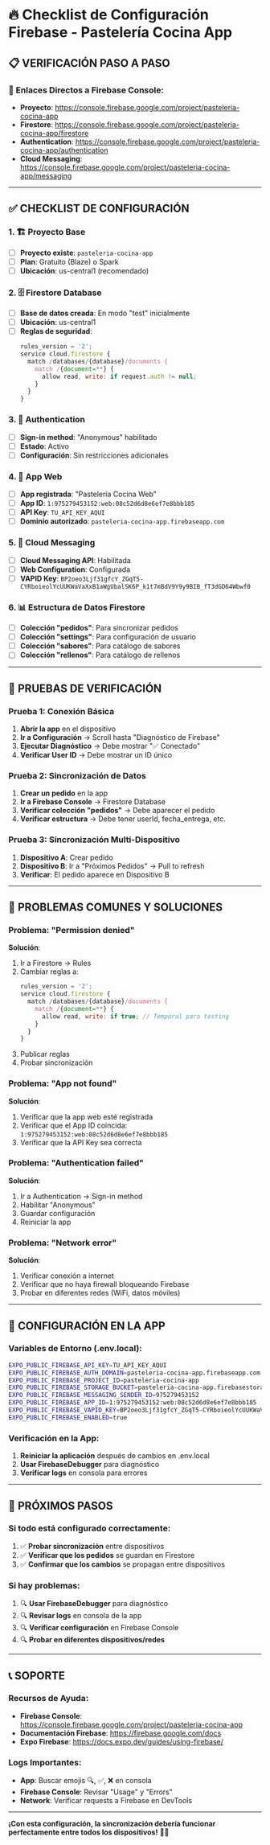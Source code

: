 # 🔥 Checklist de Configuración Firebase - Pastelería Cocina App

## 📋 **VERIFICACIÓN PASO A PASO**

### **🔗 Enlaces Directos a Firebase Console:**
- **Proyecto**: https://console.firebase.google.com/project/pasteleria-cocina-app
- **Firestore**: https://console.firebase.google.com/project/pasteleria-cocina-app/firestore
- **Authentication**: https://console.firebase.google.com/project/pasteleria-cocina-app/authentication
- **Cloud Messaging**: https://console.firebase.google.com/project/pasteleria-cocina-app/messaging

---

## ✅ **CHECKLIST DE CONFIGURACIÓN**

### **1. 🏗️ Proyecto Base**
- [ ] **Proyecto existe**: `pasteleria-cocina-app`
- [ ] **Plan**: Gratuito (Blaze) o Spark
- [ ] **Ubicación**: us-central1 (recomendado)

### **2. 🗄️ Firestore Database**
- [ ] **Base de datos creada**: En modo "test" inicialmente
- [ ] **Ubicación**: us-central1
- [ ] **Reglas de seguridad**:
  ```javascript
  rules_version = '2';
  service cloud.firestore {
    match /databases/{database}/documents {
      match /{document=**} {
        allow read, write: if request.auth != null;
      }
    }
  }
  ```

### **3. 🔐 Authentication**
- [ ] **Sign-in method**: "Anonymous" habilitado
- [ ] **Estado**: Activo
- [ ] **Configuración**: Sin restricciones adicionales

### **4. 📱 App Web**
- [ ] **App registrada**: "Pastelería Cocina Web"
- [ ] **App ID**: `1:975279453152:web:08c52d6d8e6ef7e8bbb185`
- [ ] **API Key**: `TU_API_KEY_AQUI`
- [ ] **Dominio autorizado**: `pasteleria-cocina-app.firebaseapp.com`

### **5. 🔔 Cloud Messaging**
- [ ] **Cloud Messaging API**: Habilitada
- [ ] **Web Configuration**: Configurada
- [ ] **VAPID Key**: `BP2oeo3Ljf31gfcY_ZGqT5-CYRboieolYcUUKWaVaXxB1aWgUbalSK6P_k1t7mBdV9Y9y9BIB_fT3dGD64Wbwf0`

### **6. 📊 Estructura de Datos Firestore**
- [ ] **Colección "pedidos"**: Para sincronizar pedidos
- [ ] **Colección "settings"**: Para configuración de usuario
- [ ] **Colección "sabores"**: Para catálogo de sabores
- [ ] **Colección "rellenos"**: Para catálogo de rellenos

---

## 🧪 **PRUEBAS DE VERIFICACIÓN**

### **Prueba 1: Conexión Básica**
1. **Abrir la app** en el dispositivo
2. **Ir a Configuración** → Scroll hasta "Diagnóstico de Firebase"
3. **Ejecutar Diagnóstico** → Debe mostrar "✅ Conectado"
4. **Verificar User ID** → Debe mostrar un ID único

### **Prueba 2: Sincronización de Datos**
1. **Crear un pedido** en la app
2. **Ir a Firebase Console** → Firestore Database
3. **Verificar colección "pedidos"** → Debe aparecer el pedido
4. **Verificar estructura** → Debe tener userId, fecha_entrega, etc.

### **Prueba 3: Sincronización Multi-Dispositivo**
1. **Dispositivo A**: Crear pedido
2. **Dispositivo B**: Ir a "Próximos Pedidos" → Pull to refresh
3. **Verificar**: El pedido aparece en Dispositivo B

---

## 🚨 **PROBLEMAS COMUNES Y SOLUCIONES**

### **Problema: "Permission denied"**
**Solución**:
1. Ir a Firestore → Rules
2. Cambiar reglas a:
   ```javascript
   rules_version = '2';
   service cloud.firestore {
     match /databases/{database}/documents {
       match /{document=**} {
         allow read, write: if true; // Temporal para testing
       }
     }
   }
   ```
3. Publicar reglas
4. Probar sincronización

### **Problema: "App not found"**
**Solución**:
1. Verificar que la app web esté registrada
2. Verificar que el App ID coincida: `1:975279453152:web:08c52d6d8e6ef7e8bbb185`
3. Verificar que la API Key sea correcta

### **Problema: "Authentication failed"**
**Solución**:
1. Ir a Authentication → Sign-in method
2. Habilitar "Anonymous"
3. Guardar configuración
4. Reiniciar la app

### **Problema: "Network error"**
**Solución**:
1. Verificar conexión a internet
2. Verificar que no haya firewall bloqueando Firebase
3. Probar en diferentes redes (WiFi, datos móviles)

---

## 📱 **CONFIGURACIÓN EN LA APP**

### **Variables de Entorno (.env.local)**:
```bash
EXPO_PUBLIC_FIREBASE_API_KEY=TU_API_KEY_AQUI
EXPO_PUBLIC_FIREBASE_AUTH_DOMAIN=pasteleria-cocina-app.firebaseapp.com
EXPO_PUBLIC_FIREBASE_PROJECT_ID=pasteleria-cocina-app
EXPO_PUBLIC_FIREBASE_STORAGE_BUCKET=pasteleria-cocina-app.firebasestorage.app
EXPO_PUBLIC_FIREBASE_MESSAGING_SENDER_ID=975279453152
EXPO_PUBLIC_FIREBASE_APP_ID=1:975279453152:web:08c52d6d8e6ef7e8bbb185
EXPO_PUBLIC_FIREBASE_VAPID_KEY=BP2oeo3Ljf31gfcY_ZGqT5-CYRboieolYcUUKWaVaXxB1aWgUbalSK6P_k1t7mBdV9Y9y9BIB_fT3dGD64Wbwf0
EXPO_PUBLIC_FIREBASE_ENABLED=true
```

### **Verificación en la App**:
1. **Reiniciar la aplicación** después de cambios en .env.local
2. **Usar FirebaseDebugger** para diagnóstico
3. **Verificar logs** en consola para errores

---

## 🎯 **PRÓXIMOS PASOS**

### **Si todo está configurado correctamente**:
1. ✅ **Probar sincronización** entre dispositivos
2. ✅ **Verificar que los pedidos** se guardan en Firestore
3. ✅ **Confirmar que los cambios** se propagan entre dispositivos

### **Si hay problemas**:
1. 🔍 **Usar FirebaseDebugger** para diagnóstico
2. 🔍 **Revisar logs** en consola de la app
3. 🔍 **Verificar configuración** en Firebase Console
4. 🔍 **Probar en diferentes dispositivos/redes**

---

## 📞 **SOPORTE**

### **Recursos de Ayuda**:
- **Firebase Console**: https://console.firebase.google.com/project/pasteleria-cocina-app
- **Documentación Firebase**: https://firebase.google.com/docs
- **Expo Firebase**: https://docs.expo.dev/guides/using-firebase/

### **Logs Importantes**:
- **App**: Buscar emojis 🔍, ✅, ❌ en consola
- **Firebase Console**: Revisar "Usage" y "Errors"
- **Network**: Verificar requests a Firebase en DevTools

---

**¡Con esta configuración, la sincronización debería funcionar perfectamente entre todos los dispositivos!** 🎉🔥
